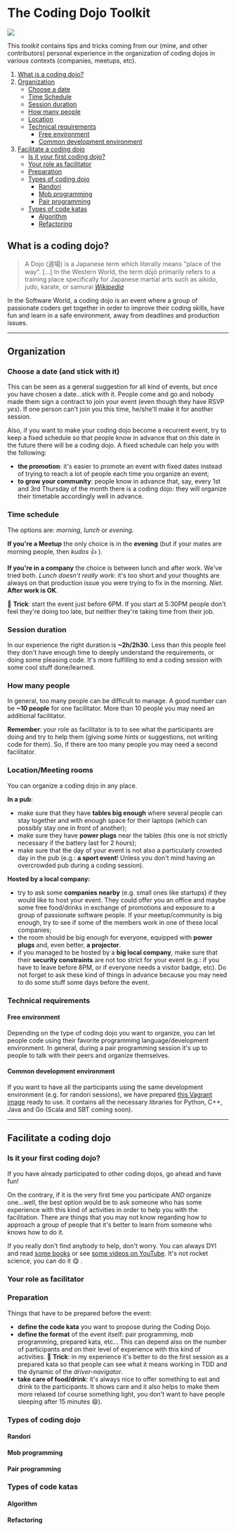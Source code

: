 # The Coding Dojo Toolkit
![](https://github.com/alebaffa/coding-dojo-toolkit/blob/master/img/Dojo.jpg)

This _toolkit_ contains tips and tricks coming from our (mine, and other contributors) personal experience in the organization of coding dojos in various contexts (companies, meetups, etc).

1. [What is a coding dojo?](#what-is-a-coding-dojo)
2. [Organization](#organization)
    - [Choose a date](#choose-a-date-and-stick-with-it)
    - [Time Schedule](#time-schedule)
    - [Session duration](#session-duration)
    - [How many people](#how-many-people)
    - [Location](#locationmeeting-rooms)
    - [Technical requirements](#technical-requirements)
        - [Free environment](#free-environment)
        - [Common development environment](#common-development-environment)
3. [Facilitate a coding dojo](#facilitate-a-coding-dojo)
    - [Is it your first coding dojo?](#is-it-your-first-coding-dojo)
    - [Your role as facilitator](#your-role-as-facilitator)
    - [Preparation](#preparation)
    - [Types of coding dojo](#types-of-coding-dojo)
        - [Randori](#randori)
        - [Mob programming](#mob-programming)
        - [Pair programming](#pair-programming)
    - [Types of code katas](#types-of-code-katas)
        - [Algorithm](#algorithm)
        - [Refactoring](#refactoring)

## What is a coding dojo?
> A Dojo (道場) is a Japanese term which literally means "place of the way". [...] In the Western World, the term dōjō primarily refers to a training place specifically for Japanese martial arts such as aikido, judo, karate, or samurai [_Wikipedia_](https://en.wikipedia.org/wiki/Dojo)

In the Software World, a coding dojo is an event where a group of passionate coders get together in order to improve their coding skills, have fun and learn in a safe environment, away from deadlines and production issues.

***

## Organization
### Choose a date (and stick with it)
This can be seen as a general suggestion for all kind of events, but once you have chosen a date...stick with it. People come and go and nobody made them sign a contract to join your event (even though they have RSVP _yes_). If one person can't join you this time, he/she'll make it for another session.  

Also, if you want to make your coding dojo become a recurrent event, try to keep a fixed schedule so that people know in advance that on _this_ date in the future there will be a coding dojo. A fixed schedule can help you with the following:

* **the promotion**: it's easier to promote an event with fixed dates instead of trying to reach a lot of people each time you organize an event;
* **to grow your community**: people know in advance that, say, every 1st and 3rd Thursday of the month there is a coding dojo: they will organize their timetable accordingly well in advance.

### Time schedule
The options are: _morning_, _lunch_ or _evening_.

**If you're a Meetup** the only choice is in the **evening** (but if your mates are morning people, then _kudos_ :+1: ).

**If you're in a company** the choice is between lunch and after work. We've tried both. _Lunch doesn't really work_: it's too short and your thoughts are always on that production issue you were trying to fix in the morning. _Niet_. **After work is OK**.

:8ball: **Trick**: start the event just before 6PM. If you start at 5:30PM people don't feel they're doing too late, but neither they're taking time from their job.
### Session duration
In our experience the right duration is **~2h/2h30**. Less than this people feel they don't have enough time to deeply understand the requirements, or doing some pleasing code. It's more fulfilling to end a coding session with some cool stuff done/learned.
### How many people
In general, too many people can be difficult to manage. A good number can be **~10 people** for one facilitator. More than 10 people you may need an additional facilitator.

**Remember**: your role as facilitator is to to see what the participants are doing and try to help them (giving some hints or suggestions, not writing code for them). So, if there are too many people you may need a second facilitator.
### Location/Meeting rooms
You can organize a coding dojo in any place.

**In a pub**:
* make sure that they have **tables big enough** where several people can stay together and with enough space for their laptops (which can possibly stay one in front of another);
* make sure they have **power plugs** near the tables (this one is not strictly necessary if the battery last for 2 hours);
* make sure that the day of your event is not also a particularly crowded day in the pub (e.g.: **a sport event**! Unless you don't mind having an overcrowded pub during a coding session).

**Hosted by a local company:**
* try to ask some **companies nearby** (e.g. small ones like startups) if they would like to host your event. They could offer you an office and maybe some free food/drinks in exchange of promotions and exposure to a group of passionate software people. If your meetup/community is big enough, try to see if some of the members work in one of these local companies;
* the room should be big enough for everyone, equipped with **power plugs** and, even better, **a projector**.
* if you managed to be hosted by a **big local company**, make sure that their **security constraints** are not too strict for your event (e.g.: if you have to leave before 8PM, or if everyone needs a visitor badge, etc). Do not forget to ask these kind of things in advance because you may need to do some stuff some days before the event.

### Technical requirements
#### Free environment
Depending on the type of coding dojo you want to organize, you can let people code using their favorite programming language/development environment. In general, during a pair programming session it's up to people to talk with their peers and organize themselves.
#### Common development environment
If you want to have all the participants using the same development environment (e.g. for randori sessions), we have prepared [this Vagrant image](https://github.com/alebaffa/coding-dojo-toolkit/wiki/Linux-development-environment-in-Vagrant) ready to use. It contains all the necessary libraries for Python, C++, Java and Go (Scala and SBT coming soon).

***

## Facilitate a coding dojo
### Is it your first coding dojo?
If you have already participated to other coding dojos, go ahead and have fun!

On the contrary, if it is the very first time you participate _AND_ organize one...well, the best option would be to ask someone who has some experience with this kind of activities in order to help you with the facilitation. There are things that you may not know regarding how to approach a group of people that it's better to learn from someone who knows how to do it.

If you really don't find anybody to help, don't worry. You can always DYI and read [some books](https://leanpub.com/codingdojohandbook) or see [some videos on YouTube](https://www.youtube.com/watch?v=gav9fLVkZQc). It's not rocket science, you can do it :yum: .
### Your role as facilitator
### Preparation
Things that have to be prepared before the event:
* **define the code kata** you want to propose during the Coding Dojo.
* **define the format** of the event itself: pair programming, mob programming, prepared kata, etc... This can depend also on the number of participants and on their level of experience with this kind of activities.
:8ball: **Trick**: in my experience it's better to do the first session as a prepared kata so that people can see what it means working in TDD and the dynamic of the _driver-navigator_.
* **take care of food/drink**: it's always nice to offer something to eat and drink to the participants. It shows care and it also helps to make them more relaxed (of course something light, you don't want to have people sleeping after 15 minutes :smile:).

### Types of coding dojo
#### Randori
#### Mob programming
#### Pair programming
### Types of code katas
#### Algorithm
#### Refactoring
